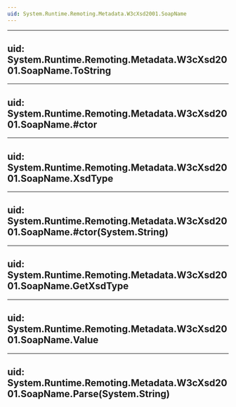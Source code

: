 ```yaml
---
uid: System.Runtime.Remoting.Metadata.W3cXsd2001.SoapName
---
```


---
uid: System.Runtime.Remoting.Metadata.W3cXsd2001.SoapName.ToString
---

---
uid: System.Runtime.Remoting.Metadata.W3cXsd2001.SoapName.#ctor
---

---
uid: System.Runtime.Remoting.Metadata.W3cXsd2001.SoapName.XsdType
---

---
uid: System.Runtime.Remoting.Metadata.W3cXsd2001.SoapName.#ctor(System.String)
---

---
uid: System.Runtime.Remoting.Metadata.W3cXsd2001.SoapName.GetXsdType
---

---
uid: System.Runtime.Remoting.Metadata.W3cXsd2001.SoapName.Value
---

---
uid: System.Runtime.Remoting.Metadata.W3cXsd2001.SoapName.Parse(System.String)
---
